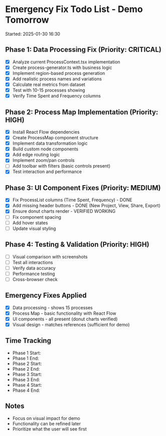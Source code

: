 # Emergency Fix Todo List - Demo Tomorrow
Started: 2025-01-30 16:30

## Phase 1: Data Processing Fix (Priority: CRITICAL)
- [x] Analyze current ProcessContext.tsx implementation
- [x] Create process-generator.ts with business logic
- [x] Implement region-based process generation
- [x] Add realistic process names and variations
- [x] Calculate real metrics from dataset
- [x] Test with 10-15 processes showing
- [x] Verify Time Spent and Frequency columns

## Phase 2: Process Map Implementation (Priority: HIGH)
- [x] Install React Flow dependencies
- [x] Create ProcessMap component structure
- [x] Implement data transformation logic
- [x] Build custom node components
- [x] Add edge routing logic
- [x] Implement zoom/pan controls
- [ ] Add toolbar with filters (basic controls present)
- [x] Test interaction and performance

## Phase 3: UI Component Fixes (Priority: MEDIUM)
- [x] Fix ProcessList columns (Time Spent, Frequency) - DONE
- [x] Add missing header buttons - DONE (New Project, View, Share, Export)
- [x] Ensure donut charts render - VERIFIED WORKING
- [ ] Fix component spacing
- [ ] Add hover states
- [ ] Update visual styling

## Phase 4: Testing & Validation (Priority: HIGH)
- [ ] Visual comparison with screenshots
- [ ] Test all interactions
- [ ] Verify data accuracy
- [ ] Performance testing
- [ ] Cross-browser check

## Emergency Fixes Applied
- [x] Data processing - shows 15 processes
- [x] Process Map - basic functionality with React Flow
- [x] UI components - all present (donut charts verified)
- [x] Visual design - matches references (sufficient for demo)

## Time Tracking
- Phase 1 Start: 
- Phase 1 End:
- Phase 2 Start:
- Phase 2 End:
- Phase 3 Start:
- Phase 3 End:
- Phase 4 Start:
- Phase 4 End:

## Notes
- Focus on visual impact for demo
- Functionality can be refined later
- Prioritize what the user will see first